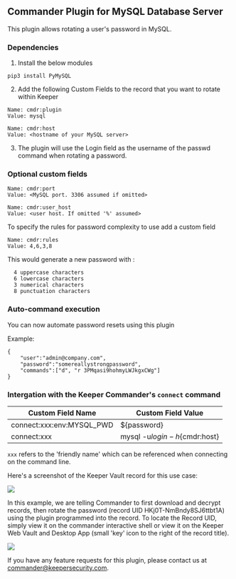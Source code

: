 Commander Plugin for MySQL Database Server
----

This plugin allows rotating a user's password in MySQL.

### Dependencies 

1) Install the below modules

```
pip3 install PyMySQL
```

2) Add the following Custom Fields to the record that you want to rotate within Keeper

```
Name: cmdr:plugin
Value: mysql

Name: cmdr:host
Value: <hostname of your MySQL server>
```

3) The plugin will use the Login field as the username of the passwd command when rotating a password.

### Optional custom fields

```
Name: cmdr:port
Value: <MySQL port. 3306 assumed if omitted>
```
```
Name: cmdr:user_host
Value: <user host. If omitted '%' assumed>
```


To specify the rules for password complexity to use add a custom field

```
Name: cmdr:rules
Value: 4,6,3,8
```

This would generate a new password with :
```
  4 uppercase characters
  6 lowercase characters
  3 numerical characters
  8 punctuation characters
```

### Auto-command execution

You can now automate password resets using this plugin

Example:

```
{                                                                               
    "user":"admin@company.com",
    "password":"somereallystrongpassword",
    "commands":["d", "r 3PMqasi9hohmyLWJkgxCWg"]
}
```

### Intergation with the Keeper Commander's `connect` command

Custom Field Name         | Custom Field Value             
------------------------- | ------------------------------
connect:xxx:env:MYSQL_PWD | ${password} 
connect:xxx               | mysql -u${login} -h${cmdr:host}
```xxx``` refers to the 'friendly name' which can be referenced when connecting on the command line.

Here's a screenshot of the Keeper Vault record for this use case:

![](https://raw.githubusercontent.com/Keeper-Security/Commander/master/keepercommander/images/connect_mysql_screenshot.png)


In this example, we are telling Commander to first download and decrypt records, then rotate the password (record UID HKj0T-NmBndy8SJ6ttbt1A) using the plugin programmed into the record. To locate the Record UID, simply view it on the commander interactive shell or view it on the Keeper Web Vault and Desktop App (small 'key' icon to the right of the record title).

![](https://raw.githubusercontent.com/Keeper-Security/Commander/master/keepercommander/images/record_uid.png)

If you have any feature requests for this plugin, please contact us at commander@keepersecurity.com.

